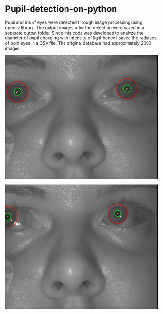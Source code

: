 # Pupil-detection-on-python


Pupil and iris of eyes were detected through image processing using opencv library. The output images after the detection were saved in a seperate output folder. 
Since this code was developed to analyze the diameter of pupil changing with intensity of light hence I saved the radiuses of both eyes in a CSV file. The original database had approximately 2000 images. 

![alt text](https://github.com/bushranajeeb/Pupil-detection-on-python/blob/main/output/output1.jpg)

![alt text](https://github.com/bushranajeeb/Pupil-detection-on-python/blob/main/output/output2.jpg)
